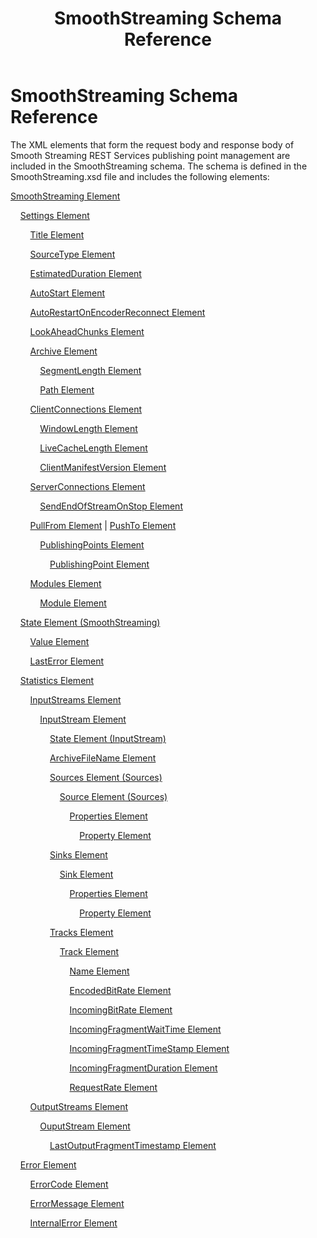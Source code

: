 ﻿---
title: SmoothStreaming Schema Reference
TOCTitle: SmoothStreaming Schema Reference
ms:assetid: 6df06a17-bef6-4a2b-b406-a5d3d39f9feb
ms:mtpsurl: https://msdn.microsoft.com/en-us/library/Hh547046(v=VS.90)
ms:contentKeyID: 37836887
ms.date: 05/02/2012
mtps_version: v=VS.90
---

# SmoothStreaming Schema Reference

The XML elements that form the request body and response body of Smooth Streaming REST Services publishing point management are included in the SmoothStreaming schema. The schema is defined in the SmoothStreaming.xsd file and includes the following elements:


[SmoothStreaming Element](smoothstreaming-element.md)

    [Settings Element](settings-element.md)

        [Title Element](title-element.md)

        [SourceType Element](sourcetype-element.md)

        [EstimatedDuration Element](estimatedduration-element.md)

        [AutoStart Element](autostart-element.md)

        [AutoRestartOnEncoderReconnect Element](autorestartonencoderreconnect-element.md)

        [LookAheadChunks Element](lookaheadchunks-element.md)

        [Archive Element](archive-element.md)

            [SegmentLength Element](segmentlength-element.md)

            [Path Element](path-element.md)

        [ClientConnections Element](clientconnections-element.md)

            [WindowLength Element](windowlength-element.md)

            [LiveCacheLength Element](livecachelength-element.md)

            [ClientManifestVersion Element](clientmanifestversion-element.md)

        [ServerConnections Element](serverconnections-element.md)

            [SendEndOfStreamOnStop Element](sendendofstreamonstop-element.md)

        [PullFrom Element](pullfrom-element.md) | [PushTo Element](pushto-element.md)

            [PublishingPoints Element](publishingpoints-element.md)

                [PublishingPoint Element](publishingpoint-element.md)

        [Modules Element](modules-element.md)

            [Module Element](module-element.md)

    [State Element (SmoothStreaming)](state-element-smoothstreaming.md)

        [Value Element](value-element.md)

        [LastError Element](lasterror-element.md)

    [Statistics Element](statistics-element.md)

        [InputStreams Element](inputstreams-element.md)

            [InputStream Element](inputstream-element.md)

                [State Element (InputStream)](state-element-inputstream.md)

                [ArchiveFileName Element](archivefilename-element.md)

                [Sources Element (Sources)](sources-element-sources.md)

                    [Source Element (Sources)](source-element-sources.md)

                        [Properties Element](properties-element.md)

                            [Property Element](property-element.md)

                [Sinks Element](sinks-element.md)

                    [Sink Element](sink-element.md)

                        [Properties Element](properties-element.md)

                            [Property Element](property-element.md)

                [Tracks Element](tracks-element.md)

                    [Track Element](track-element.md)

                        [Name Element](name-element.md)

                        [EncodedBitRate Element](encodedbitrate-element.md)

                        [IncomingBitRate Element](incomingbitrate-element.md)

                        [IncomingFragmentWaitTime Element](incomingfragmentwaittime-element.md)

                        [IncomingFragmentTimeStamp Element](incomingfragmenttimestamp-element.md)

                        [IncomingFragmentDuration Element](incomingfragmentduration-element.md)

                        [RequestRate Element](requestrate-element.md)

        [OutputStreams Element](outputstreams-element.md)

            [OuputStream Element](ouputstream-element.md)

                [LastOutputFragmentTimestamp Element](lastoutputfragmenttimestamp-element.md)

    [Error Element](error-element.md)

        [ErrorCode Element](errorcode-element.md)

        [ErrorMessage Element](errormessage-element.md)

        [InternalError Element](internalerror-element.md)

